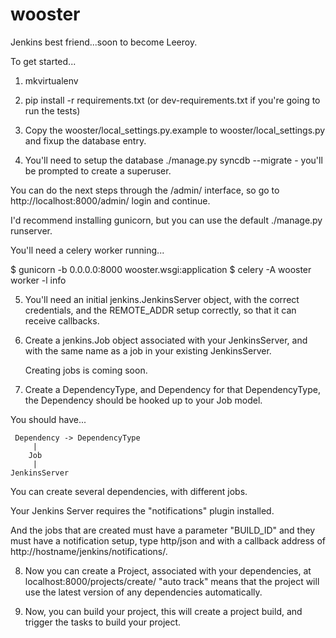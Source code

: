 wooster
=======

Jenkins best friend...soon to become Leeroy.

To get started...

1. mkvirtualenv <name>

2. pip install -r requirements.txt (or dev-requirements.txt if you're going to
   run the tests)

3. Copy the wooster/local_settings.py.example to wooster/local_settings.py and
   fixup the database entry.

4. You'll need to setup the database ./manage.py syncdb --migrate - you'll be
   prompted to create a superuser.

You can do the next steps through the /admin/ interface, so go to
http://localhost:8000/admin/ login and continue.

I'd recommend installing gunicorn, but you can use the default ./manage.py
runserver.

You'll need a celery worker running...

$ gunicorn -b 0.0.0.0:8000 wooster.wsgi:application
$ celery -A wooster worker -l info

5. You'll need an initial jenkins.JenkinsServer object, with the correct credentials,
   and the REMOTE_ADDR setup correctly, so that it can receive callbacks.

6. Create a jenkins.Job object associated with your JenkinsServer, and with the
   same name as a job in your existing JenkinsServer.

   Creating jobs is coming soon.

7. Create a DependencyType, and Dependency for that DependencyType, the
   Dependency should be hooked up to your Job model.


You should have...


     Dependency -> DependencyType
         |
        Job
         |
    JenkinsServer

You can create several dependencies, with different jobs.

Your Jenkins Server requires the "notifications" plugin installed.

And the jobs that are created must have a parameter "BUILD_ID" and they must
have a notification setup, type http/json and with a callback address of
http://hostname/jenkins/notifications/.

8. Now you can create a Project, associated with your dependencies, at
   localhost:8000/projects/create/ "auto track" means that the project will use
   the latest version of any dependencies automatically.

9. Now, you can build your project, this will create a project build, and
   trigger the tasks to build your project.

